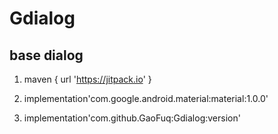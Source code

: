 # Gdialog
## base dialog
1. maven { url 'https://jitpack.io' }

2. implementation'com.google.android.material:material:1.0.0'

3. implementation'com.github.GaoFuq:Gdialog:version'
